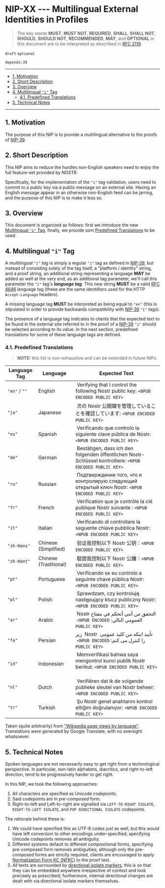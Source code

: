 # NIP-XX --- Multilingual External Identities in Profiles

> The key words **MUST**, **MUST NOT**, **REQUIRED**, **SHALL**, **SHALL NOT**, **SHOULD**, **SHOULD NOT**, **RECOMMENDED**,  **MAY**, and **OPTIONAL** in this document are to be interpreted as described in [RFC 2119](https://www.rfc-editor.org/rfc/rfc2119.txt).

`draft` `optional`

`depends:39`

---

- [1. Motivation](#1-motivation)
- [2. Short Description](#2-short-description)
- [3. Overview](#3-overview)
- [4. Multilingual `"i"` Tag](#4-multilingual-i-tag)
  - [4.1. Predefined Translations](#41-predefined-translations)
- [5. Technical Notes](#5-technical-notes)

---

## 1. Motivation

The purpose of this NIP is to provide a multilingual alternative to the proofs of [NIP-39](https://github.com/nostr-protocol/nips/blob/master/39.md).

## 2. Short Description

This NIP aims to reduce the hurdles non-English speakers need to enjoy the full feature-set provided by NOSTR.

Specifically, for the implementation of the `"i"` tag validation, users need to commit to a public key via a public message on an external site.
Having an English message appear in an otherwise non-English feed can be jarring, and the purpose of this NIP is to make it less so.

## 3. Overview

This document is organized as follows: first we introduce the new [Multilingual `"i"` Tag](#4-multilingual-i-tag), finally, we provide som [Predefined Translations](#41-predefined-translations) to be used.

## 4. Multilingual `"i"` Tag

A _multilingual `"i"` tag_ is simply a regular `"i"` tag as defined in [NIP-39](https://github.com/nostr-protocol/nips/blob/master/39.md), but instead of consisting solely of the tag itself, a "platform / identity" string, and a proof string, an additional string representing a language **MAY** be added as well at the very end, as an additional tag parameter, we'll call this parameter the `"i"` tag's **_language tag_**.
This new string **MUST** be a valid [RFC 4646](https://www.rfc-editor.org/rfc/rfc4646) language tag (these are the same identifiers used for the HTTP `Accept-Language` headers).

A missing language tag **MUST** be interpreted as being equal to `"en"` (this is stipulated in order to provide backwards compatibility with [NIP-39](https://github.com/nostr-protocol/nips/blob/master/39.md) `"i"` tags).

The presence of a language tag indicates to clients that the expected text to be found in the external site referred to in the proof of a [NIP-39](https://github.com/nostr-protocol/nips/blob/master/39.md) `"i"` should be selected according to its value.
In the next section, predefined translations for some of these language tags are defined.

### 4.1. Predefined Translations

> **NOTE:** this list is non-exhaustive and can be extended in future NIPs.

| Language Tag  | Language              | Expected Text                                                                                                                                                                                                                                                                                                                                                                                                                                                                                         |
| ------------- | --------------------- | ----------------------------------------------------------------------------------------------------------------------------------------------------------------------------------------------------------------------------------------------------------------------------------------------------------------------------------------------------------------------------------------------------------------------------------------------------------------------------------------------------- |
| `"en"` / `""` | English               | &#x2066; Verifying that I control the following Nostr public key: `<NPUB ENCODED PUBLIC KEY>` &#x2069;                                                                                                                                                                                                                                                                                                                                                                                                |
| `"ja"`        | Japanese              | &#x2066; &#x6b21;&#x306e; Nostr &#x516c;&#x958b;&#x9375;&#x3092;&#x7ba1;&#x7406;&#x3057;&#x3066;&#x3044;&#x308b;&#x3053;&#x3068;&#x3092;&#x78ba;&#x8a8d;&#x3057;&#x3066;&#x3044;&#x307e;&#x3059;: `<NPUB ENCODED PUBLIC KEY>` &#x2069;                                                                                                                                                                                                                                                                |
| `"es"`        | Spanish               | &#x2066; Verificando que controlo la siguiente clave p&#x00fa;blica de Nostr: `<NPUB ENCODED PUBLIC KEY>` &#x2069;                                                                                                                                                                                                                                                                                                                                                                                    |
| `"de"`        | German                | &#x2066; Best&#x00e4;tigen, dass ich den folgenden &#x00f6;ffentlichen Nostr-Schl&#x00fc;ssel kontrolliere: `<NPUB ENCODED PUBLIC KEY>` &#x2069;                                                                                                                                                                                                                                                                                                                                                      |
| `"ru"`        | Russian               | &#x2066; &#x041f;&#x043e;&#x0434;&#x0442;&#x0432;&#x0435;&#x0440;&#x0436;&#x0434;&#x0435;&#x043d;&#x0438;&#x0435; &#x0442;&#x043e;&#x0433;&#x043e;, &#x0447;&#x0442;&#x043e; &#x044f; &#x043a;&#x043e;&#x043d;&#x0442;&#x0440;&#x043e;&#x043b;&#x0438;&#x0440;&#x0443;&#x044e; &#x0441;&#x043b;&#x0435;&#x0434;&#x0443;&#x044e;&#x0449;&#x0438;&#x0439; &#x043e;&#x0442;&#x043a;&#x0440;&#x044b;&#x0442;&#x044b;&#x0439; &#x043a;&#x043b;&#x044e;&#x0447; Nostr: `<NPUB ENCODED PUBLIC KEY>` &#x2069; |
| `"fr"`        | French                | &#x2066; V&#x00e9;rification que je contr&#x00f4;le la cl&#x00e9; publique Nostr suivante : `<NPUB ENCODED PUBLIC KEY>` &#x2069;                                                                                                                                                                                                                                                                                                                                                                      |
| `"it"`        | Italian               | &#x2066; Verificando di controllare la seguente chiave pubblica Nostr: `<NPUB ENCODED PUBLIC KEY>` &#x2069;                                                                                                                                                                                                                                                                                                                                                                                           |
| `"zh-Hans"`   | Chinese (Simplified)  | &#x2066; &#x9a8c;&#x8bc1;&#x6211;&#x63a7;&#x5236;&#x4ee5;&#x4e0b; Nostr &#x516c;&#x94a5;&#xff1a;`<NPUB ENCODED PUBLIC KEY>` &#x2069;                                                                                                                                                                                                                                                                                                                                                                  |
| `"zh-Hant"`   | Chinese (Traditional) | &#x2066; &#x9a57;&#x8b49;&#x6211;&#x63a7;&#x5236;&#x4ee5;&#x4e0b; Nostr &#x516c;&#x9470;&#xff1a;`<NPUB ENCODED PUBLIC KEY>` &#x2069;                                                                                                                                                                                                                                                                                                                                                                  |
| `"pt"`        | Portuguese            | &#x2066; Verificando se eu controlo a seguinte chave p&#x00fa;blica Nostr: `<NPUB ENCODED PUBLIC KEY>` &#x2069;                                                                                                                                                                                                                                                                                                                                                                                       |
| `"pl"`        | Polish                | &#x2066; Sprawdzam, czy kontroluj&#x0119; nast&#x0119;puj&#x0105;cy klucz publiczny Nostr: `<NPUB ENCODED PUBLIC KEY>` &#x2069;                                                                                                                                                                                                                                                                                                                                                                       |
| `"ar"`        | Arabic                | &#x2067; &#x0627;&#x0644;&#x062a;&#x062d;&#x0642;&#x0642; &#x0645;&#x0646; &#x0623;&#x0646;&#x0646;&#x064a; &#x0623;&#x062a;&#x062d;&#x0643;&#x0645; &#x0641;&#x064a; &#x0645;&#x0641;&#x062a;&#x0627;&#x062d; &#x2066; Nostr &#x2069; &#x0627;&#x0644;&#x0639;&#x0645;&#x0648;&#x0645;&#x064a; &#x0627;&#x0644;&#x062a;&#x0627;&#x0644;&#x064a;: &#x2066; `<NPUB ENCODED PUBLIC KEY>` &#x2069; &#x2069;                                                                                              |
| `"fa"`        | Persian               | &#x2067; &#x062a;&#x0623;&#x06cc;&#x06cc;&#x062f; &#x0627;&#x06cc;&#x0646;&#x06a9;&#x0647; &#x0645;&#x0646; &#x06a9;&#x0644;&#x06cc;&#x062f; &#x0639;&#x0645;&#x0648;&#x0645;&#x06cc; &#x2066; Nostr &#x2069; &#x0632;&#x06cc;&#x0631; &#x0631;&#x0627; &#x06a9;&#x0646;&#x062a;&#x0631;&#x0644; &#x0645;&#x06cc; &#x06a9;&#x0646;&#x0645;: &#x2066; `<NPUB ENCODED PUBLIC KEY>` &#x2069; &#x2069;                                                                                                    |
| `"id"`        | Indonesian            | &#x2066; Memverifikasi bahwa saya mengontrol kunci publik Nostr berikut: `<NPUB ENCODED PUBLIC KEY>` &#x2069;                                                                                                                                                                                                                                                                                                                                                                                         |
| `"nl"`        | Dutch                 | &#x2066; Verifi&#x00eb;ren dat ik de volgende publieke sleutel van Nostr beheer: `<NPUB ENCODED PUBLIC KEY>` &#x2069;                                                                                                                                                                                                                                                                                                                                                                                 |
| `"tr"`        | Turkish               | &#x2066; &#x015e;u Nostr genel anahtar&#x0131;n&#x0131; kontrol etti&#x011f;im do&#x011f;rulan&#x0131;yor: `<NPUB ENCODED PUBLIC KEY>` &#x2069;                                                                                                                                                                                                                                                                                                                                                       |

Taken (quite arbitrarily) from ["Wikipedia page views by language"](https://web.archive.org/web/20230401073217/https://en.wikipedia.org/wiki/Languages_used_on_the_Internet#Wikipedia_page_views_by_language).
Translations were generated by Google Translate, with no oversight whatsoever.

## 5. Technical Notes

Spoken languages are not necessarily easy to get right from a technological perspective.
In particular, non-latin alphabets, diacritics, and right-to-left direction, tend to be progressively harder to get right.

In this NIP, we took the following approaches:

1. All characters are specified as Unicode _codepoints_.
2. Said codepoints are in _pre-composed_ form.
3. Right-to-left and Left-to-right are signalled via `LEFT-TO-RIGHT ISOLATE`, `RIGHT-TO-LEFT ISOLATE`, and `POP DIRECTIONAL ISOLATE` codepoints.

The rationale behind these is:

1. We could have specified this as UTF-8 codes just as well, but this would have left conversion to other encodings under-specified; specifying Unicode codepoints removes all ambiguity.
2. Different systems default to different compositional forms, specifying pre-composed form removes ambiguities; although only the pre-composed forms are strictly required, clients are encouraged to apply [Normalization Form KC (NFKC)](https://www.unicode.org/reports/tr15) to the proof text.
3. _All_ texts are surrounded by [directional isolate markers](https://unicode.org/reports/tr9), this is so that they can be embedded anywhere irrespective of context and look precisely as prescribed; furthermore, internal directional changes are dealt with via directional isolate markers themselves.
